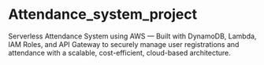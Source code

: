 # Attendance_system_project
Serverless Attendance System using AWS — Built with DynamoDB, Lambda, IAM Roles, and API Gateway to securely manage user registrations and attendance with a scalable, cost-efficient, cloud-based architecture.
